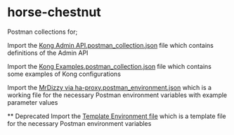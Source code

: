 # horse-chestnut

Postman collections for;

Import the [Kong Admin API.postman_collection.json](/Kong%20Admin%20API.postman_collection.json) file which contains definitions of the Admin API

Import the [Kong Examples.postman_collection.json](/Kong%20Examples.postman_collection.json) file which contains some examples of Kong configurations

Import the [MrDizzy via ha-proxy.postman_environment.json](/MrDizzy%20via%20ha-proxy.postman_environment.json) which is a working file for the necessary Postman environment variables with example parameter values

** Deprecated
Import the [Template Environment file](/Template-Environment.postman_environment.json) which is a template file for the necessary Postman environment variables
